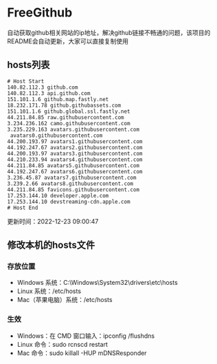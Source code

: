 # FreeGithub
自动获取github相关网站的ip地址，解决github链接不畅通的问题，该项目的README会自动更新，大家可以直接复制使用

## hosts列表
```base
# Host Start
140.82.112.3 github.com
140.82.112.3 api.github.com
151.101.1.6 github.map.fastly.net
18.232.171.78 github.githubassets.com
151.101.1.6 github.global.ssl.fastly.net
44.211.84.85 raw.githubusercontent.com
3.234.236.162 camo.githubusercontent.com
3.235.229.163 avatars.githubusercontent.com
 avatars0.githubusercontent.com
44.200.193.97 avatars1.githubusercontent.com
44.192.247.67 avatars2.githubusercontent.com
44.200.193.97 avatars3.githubusercontent.com
44.210.233.94 avatars4.githubusercontent.com
44.211.84.85 avatars5.githubusercontent.com
44.192.247.67 avatars6.githubusercontent.com
3.236.45.87 avatars7.githubusercontent.com
3.239.2.66 avatars8.githubusercontent.com
44.211.84.85 favicons.githubusercontent.com
17.253.144.10 developer.apple.com
17.253.144.10 devstreaming-cdn.apple.com
# Host End
```

更新时间：2022-12-23 09:00:47

## 修改本机的hosts文件
### 存放位置
* Windows 系统：C:\Windows\System32\drivers\etc\hosts
* Linux 系统：/etc/hosts
* Mac（苹果电脑）系统：/etc/hosts

### 生效
* Windows：在 CMD 窗口输入：ipconfig /flushdns
* Linux 命令：sudo rcnscd restart
* Mac 命令：sudo killall -HUP mDNSResponder